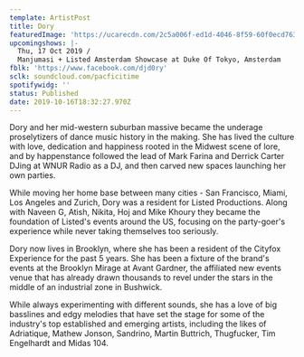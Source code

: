 ```yaml
---
template: ArtistPost
title: Dory
featuredImage: 'https://ucarecdn.com/2c5a006f-ed1d-4046-8f59-60f0ecd7638c/'
upcomingshows: |-
  Thu, 17 Oct 2019 /
  Manjumasi + Listed Amsterdam Showcase at Duke Of Tokyo, Amsterdam
fblk: 'https://www.facebook.com/djd0ry'
sclk: soundcloud.com/pacficitime
spotifywidg: ''
status: Published
date: 2019-10-16T18:32:27.970Z
---
```



Dory and her mid-western suburban massive became the underage proselytizers of dance music history in the making. She has lived the culture with love, dedication and happiness rooted in the Midwest scene of lore, and by happenstance followed the lead of Mark Farina and Derrick Carter DJing at WNUR Radio as a DJ, and then carved new spaces launching her own parties.



While moving her home base between many cities - San Francisco, Miami, Los Angeles and Zurich, Dory was a resident for Listed Productions. Along with Naveen G, Atish, Nikita, Hoj and Mike Khoury they became the foundation of Listed's events around the US, focusing on the party-goer's experience while never taking themselves too seriously.



Dory now lives in Brooklyn, where she has been a resident of the Cityfox Experience for the past 5 years. She has been a fixture of the brand's events at the Brooklyn Mirage at Avant Gardner, the affiliated new events venue that has already drawn thousands to revel under the stars in the middle of an industrial zone in Bushwick.



While always experimenting with different sounds, she has a love of big basslines and edgy melodies that have set the stage for some of the industry's top established and emerging artists, including the likes of Adriatique, Mathew Jonson, Sandrino, Martin Buttrich, Thugfucker, Tim Engelhardt and Midas 104.
